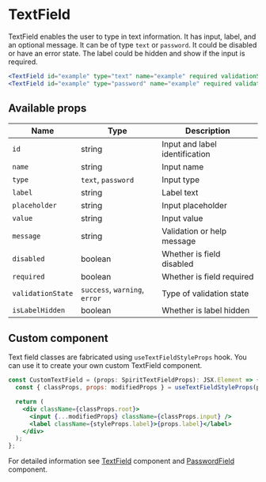 # TextField

TextField enables the user to type in text information. It has input, label,
and an optional message. It can be of type `text` or `password`. It could be disabled or have an error state. The label could be hidden
and show if the input is required.

```jsx
<TextField id="example" type="text" name="example" required validationState="error" message="validation failed" />
<TextField id="example" type="password" name="example" required validationState="error" message="validation failed" />
```

## Available props

| Name              | Type                          | Description                    |
| ----------------- | ----------------------------- | ------------------------------ |
| `id`              | string                        | Input and label identification |
| `name`            | string                        | Input name                     |
| `type`            | `text`, `password`            | Input type                     |
| `label`           | string                        | Label text                     |
| `placeholder`     | string                        | Input placeholder              |
| `value`           | string                        | Input value                    |
| `message`         | string                        | Validation or help message     |
| `disabled`        | boolean                       | Whether is field disabled      |
| `required`        | boolean                       | Whether is field required      |
| `validationState` | `success`, `warning`, `error` | Type of validation state       |
| `isLabelHidden`   | boolean                       | Whether is label hidden        |

## Custom component

Text field classes are fabricated using `useTextFieldStyleProps` hook. You can use it to create your own custom TextField component.

```jsx
const CustomTextField = (props: SpiritTextFieldProps): JSX.Element => {
  const { classProps, props: modifiedProps } = useTextFieldStyleProps(props);

  return (
    <div className={classProps.root}>
      <input {...modifiedProps} className={classProps.input} />
      <label className={styleProps.label}>{props.label}</label>
    </div>
  );
};
```

For detailed information see [TextField](https://github.com/lmc-eu/spirit-design-system/blob/main/packages/web/src/components/TextField/README.md) component and [PasswordField](https://github.com/lmc-eu/spirit-design-system/blob/main/packages/web/src/components/PasswordField/README.md) component.
